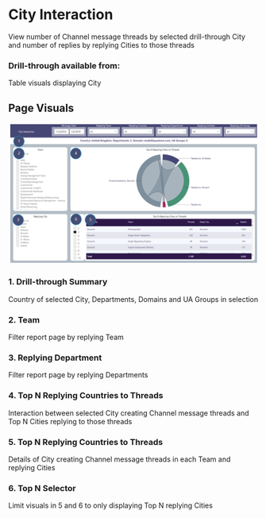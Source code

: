 # City Interaction
View number of Channel message threads by selected drill-through City and number of replies by replying Cities to those threads

### Drill-through available from: 
Table visuals displaying City

## Page Visuals

![CityInteraction](images/CityInteraction.png)

### 1.	Drill-through Summary
Country of selected City, Departments, Domains and UA Groups in selection

### 2.	Team
Filter report page by replying Team

### 3.	Replying Department
Filter report page by replying Departments

### 4.	Top N Replying Countries to Threads
Interaction between selected City creating Channel message threads and Top N Cities replying to those threads

### 5.	Top N Replying Countries to Threads
Details of City creating Channel message threads in each Team and replying Cities

### 6.	Top N Selector
Limit visuals in 5 and 6 to only displaying Top N replying Cities

